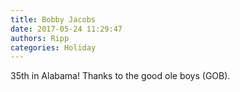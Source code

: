```yaml
---
title: Bobby Jacobs
date: 2017-05-24 11:29:47
authors: Ripp
categories: Holiday
---
```


 35th in Alabama! Thanks to the good ole boys (GOB).